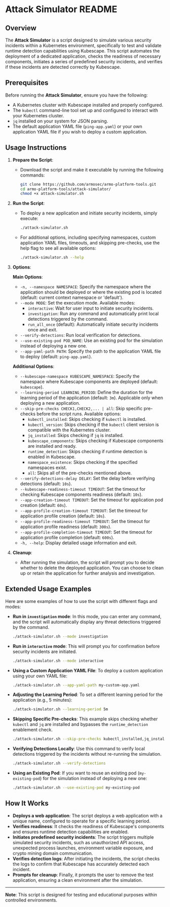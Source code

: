 # Attack Simulator README

## Overview

The **Attack Simulator** is a script designed to simulate various security incidents within a Kubernetes environment, specifically to test and validate runtime detection capabilities using Kubescape. This script automates the deployment of a dedicated application, checks the readiness of necessary components, initiates a series of predefined security incidents, and verifies if these incidents are detected correctly by Kubescape.

## Prerequisites

Before running the **Attack Simulator**, ensure you have the following:

- A Kubernetes cluster with Kubescape installed and properly configured.
- The `kubectl` command-line tool set up and configured to interact with your Kubernetes cluster.
- `jq` installed on your system for JSON parsing.
- The default application YAML file (`ping-app.yaml`) or your own application YAML file if you wish to deploy a custom application.

## Usage Instructions

1. **Prepare the Script**:
   - Download the script and make it executable by running the following commands:
     ```bash
     git clone https://github.com/armosec/armo-platform-tools.git
     cd armo-platform-tools/attack-simulator/
     chmod +x attack-simulator.sh
     ```

2. **Run the Script**:
   - To deploy a new application and initiate security incidents, simply execute:
     ```bash
     ./attack-simulator.sh
     ```
   - For additional options, including specifying namespaces, custom application YAML files, timeouts, and skipping pre-checks, use the help flag to see all available options:
     ```bash
     ./attack-simulator.sh --help
     ```

3. **Options**:

   **Main Options**:

   - `-n, --namespace NAMESPACE`: Specify the namespace where the application should be deployed or where the existing pod is located (default: current context namespace or 'default').
   - `--mode MODE`: Set the execution mode. Available modes:
     - `interactive`: Wait for user input to initiate security incidents.
     - `investigation`: Run any command and automatically print local detections triggered by the command.
     - `run_all_once` (default): Automatically initiate security incidents once and exit.
   - `--verify-detections`: Run local verification for detections.
   - `--use-existing-pod POD_NAME`: Use an existing pod for the simulation instead of deploying a new one.
   - `--app-yaml-path PATH`: Specify the path to the application YAML file to deploy (default: `ping-app.yaml`).

   **Additional Options**:

   - `--kubescape-namespace KUBESCAPE_NAMESPACE`: Specify the namespace where Kubescape components are deployed (default: `kubescape`).
   - `--learning-period LEARNING_PERIOD`: Define the duration for the learning period of the application (default: `3m`). Applicable only when deploying a new application.
   - `--skip-pre-checks CHECK1,CHECK2,... | all`: Skip specific pre-checks before the script runs. Available options:
     - `kubectl_installed`: Skips checking if `kubectl` is installed.
     - `kubectl_version`: Skips checking if the `kubectl` client version is compatible with the Kubernetes cluster.
     - `jq_installed`: Skips checking if `jq` is installed.
     - `kubescape_components`: Skips checking if Kubescape components are installed and ready.
     - `runtime_detection`: Skips checking if runtime detection is enabled in Kubescape.
     - `namespace_existence`: Skips checking if the specified namespaces exist.
     - `all`: Skips all of the pre-checks mentioned above.
   - `--verify-detections-delay DELAY`: Set the delay before verifying detections (default: `10s`).
   - `--kubescape-readiness-timeout TIMEOUT`: Set the timeout for checking Kubescape components readiness (default: `10s`).
   - `--app-creation-timeout TIMEOUT`: Set the timeout for application pod creation (default: `60s`).
   - `--app-profile-creation-timeout TIMEOUT`: Set the timeout for application profile creation (default: `10s`).
   - `--app-profile-readiness-timeout TIMEOUT`: Set the timeout for application profile readiness (default: `300s`).
   - `--app-profile-completion-timeout TIMEOUT`: Set the timeout for application profile completion (default: `600s`).
   - `-h, --help`: Display detailed usage information and exit.

4. **Cleanup**:
   - After running the simulation, the script will prompt you to decide whether to delete the deployed application. You can choose to clean up or retain the application for further analysis and investigation.

## Extended Usage Examples

Here are some examples of how to use the script with different flags and modes:

- **Run in `investigation` mode**:
  In this mode, you can enter any command, and the script will automatically display any threat detections triggered by the command.
  ```bash
  ./attack-simulator.sh --mode investigation
  ```

- **Run in `interactive` mode**:
  This will prompt you for confirmation before security incidents are initiated.
  ```bash
  ./attack-simulator.sh --mode interactive
  ```

- **Using a Custom Application YAML File**:
  To deploy a custom application using your own YAML file:
  ```bash
  ./attack-simulator.sh --app-yaml-path my-custom-app.yaml
  ```

- **Adjusting the Learning Period**:
  To set a different learning period for the application (e.g., 5 minutes):
  ```bash
  ./attack-simulator.sh --learning-period 5m
  ```

- **Skipping Specific Pre-checks**:
  This example skips checking whether `kubectl` and `jq` are installed and bypasses the `runtime_detection` enablement check.
  ```bash
  ./attack-simulator.sh --skip-pre-checks kubectl_installed,jq_installed,runtime_detection
  ```

- **Verifying Detections Locally**:
  Use this command to verify local detections triggered by the incidents without re-running the simulation.
  ```bash
  ./attack-simulator.sh --verify-detections
  ```

- **Using an Existing Pod**:
  If you want to reuse an existing pod (`my-existing-pod`) for the simulation instead of deploying a new one:
  ```bash
  ./attack-simulator.sh --use-existing-pod my-existing-pod
  ```

## How It Works

- **Deploys a web application**: The script deploys a web application with a unique name, configured to operate for a specific learning period.
- **Verifies readiness**: It checks the readiness of Kubescape's components and ensures runtime detection capabilities are enabled.
- **Initiates predefined security incidents**: The script triggers multiple simulated security incidents, such as unauthorized API access, unexpected process launches, environment variable exposure, and crypto mining domain communication.
- **Verifies detection logs**: After initiating the incidents, the script checks the logs to confirm that Kubescape has accurately detected each incident.
- **Prompts for cleanup**: Finally, it prompts the user to remove the test application, ensuring a clean environment after the simulation.

---

**Note**: This script is designed for testing and educational purposes within controlled environments.